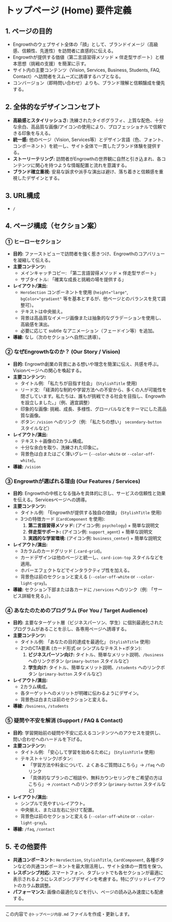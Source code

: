 # トップページ (Home) 要件定義

## 1. ページの目的
- Engrowthのウェブサイト全体の「顔」として、ブランドイメージ（高級感、信頼性、先進性）を訪問者に直感的に伝える。
- Engrowthが提供する価値（第二言語習得メソッド × 伴走型サポート）と根本思想（挑戦の支援）を簡潔に示す。
- サイト内の主要コンテンツ（Vision, Services, Business, Students, FAQ, Contact）へ訪問者をスムーズに誘導するハブとなる。
- コンバージョン（即時問い合わせ）よりも、ブランド理解と信頼醸成を優先する。

## 2. 全体的なデザインコンセプト
- **高級感とスタイリッシュさ:** 洗練されたタイポグラフィ、上質な配色、十分な余白、高品質な画像/アイコンの使用により、プロフェッショナルで信頼できる印象を与える。
- **統一感:** 他のページ（Vision, Services等）とデザイン言語（色、フォント、コンポーネント）を統一し、サイト全体で一貫したブランド体験を提供する。
- **ストーリーテリング:** 訪問者がEngrowthの世界観に自然と引き込まれ、各コンテンツに関心を持つような情報配置と流れを意識する。
- **ブランド確立重視:** 安易な訴求や派手な演出は避け、落ち着きと信頼感を重視したデザインとする。

## 3. URL構成
- `/`

## 4. ページ構成（セクション案）

### ① ヒーローセクション
- **目的:** ファーストビューで訪問者を強く惹きつけ、Engrowthのコアバリューを凝縮して伝える。
- **主要コンテンツ:**
    - メインキャッチコピー: 「第二言語習得メソッド × 伴走型サポート」
    - サブタイトル: 「確実な成長と挑戦の場を提供する」
- **レイアウト/演出:**
    - `HeroSection` コンポーネントを使用 (`height="large"`, `bgColor="gradient"` 等を基本とするが、他ページとのバランスを見て調整可）。
    - テキストは中央揃え。
    - 背景は高品質なイメージ画像または抽象的なグラデーションを使用し、高級感を演出。
    - 必要に応じて subtle なアニメーション（フェードイン等）を追加。
- **導線:** なし（次のセクションへ自然に誘導）。

### ② なぜEngrowthなのか？ (Our Story / Vision)
- **目的:** Engrowth創業の背景にある想いや理念を簡潔に伝え、共感を呼ぶ。Visionページへの関心を喚起する。
- **主要コンテンツ:**
    - タイトル例: 「私たちが目指す社会」 (`StylishTitle` 使用)
    - リード文: 「経済的な制約や学習方法への不安から、多くの人が可能性を閉ざしています。私たちは、誰もが挑戦できる社会を目指し、Engrowthを設立しました。」（例、適宜調整）
    - 印象的な画像: 挑戦、成長、多様性、グローバルなどをテーマにした高品質な画像。
    - ボタン: `/vision` へのリンク（例: 「私たちの想い」 `secondary-button` スタイルなど）
- **レイアウト/演出:**
    - テキスト＋画像の2カラム構成。
    - 十分な余白を取り、洗練された印象に。
    - 背景色は白またはごく薄いグレー (`--color-white` or `--color-off-white`)。
- **導線:** `/vision`

### ③ Engrowthが選ばれる理由 (Our Features / Services)
- **目的:** Engrowthの中核となる強みを具体的に示し、サービスの信頼性と効果を伝える。Servicesページへの誘導。
- **主要コンテンツ:**
    - タイトル例: 「Engrowthが提供する独自の価値」 (`StylishTitle` 使用)
    - 3つの特徴カード (`CardComponent` を使用):
        1.  **第二言語習得メソッド:** (アイコン例: `psychology`) + 簡単な説明文
        2.  **伴走型サポート:** (アイコン例: `support_agent`) + 簡単な説明文
        3.  **実践的な学習環境:** (アイコン例: `business_center`) + 簡単な説明文
- **レイアウト/演出:**
    - 3カラムのカードグリッド (`.card-grid`)。
    - カードデザインは他のページと統一し、`card-icon-top` スタイルなどを適用。
    - ホバーエフェクトなどでインタラクティブ性を加える。
    - 背景色は前のセクションと変える (`--color-off-white` or `--color-light-gray`)。
- **導線:** セクション下部または各カードに `/services` へのリンク（例: 「サービス詳細を見る」）。

### ④ あなたのためのプログラム (For You / Target Audience)
- **目的:** 主要なターゲット層（ビジネスパーソン、学生）に個別最適化されたプログラムがあることを示し、各専用ページへ誘導する。
- **主要コンテンツ:**
    - タイトル例: 「あなたの目的達成を最適化」 (`StylishTitle` 使用)
    - 2つのCTA要素 (カード形式 or シンプルなテキスト+ボタン):
        1.  **ビジネスパーソン向け:** タイトル、簡単なメリット説明、`/business` へのリンクボタン (`primary-button` スタイルなど)
        2.  **学生向け:** タイトル、簡単なメリット説明、`/students` へのリンクボタン (`primary-button` スタイルなど)
- **レイアウト/演出:**
    - 2カラム構成。
    - 各ターゲットへのメリットが明確に伝わるようにデザイン。
    - 背景色は白または前のセクションと変える。
- **導線:** `/business`, `/students`

### ⑤ 疑問や不安を解消 (Support / FAQ & Contact)
- **目的:** 学習開始前の疑問や不安に応えるコンテンツへのアクセスを提供し、問い合わせへのハードルを下げる。
- **主要コンテンツ:**
    - タイトル例: 「安心して学習を始めるために」 (`StylishTitle` 使用)
    - テキスト＋リンク/ボタン:
        - 「学習方法や料金について、よくあるご質問はこちら」→ `/faq` へのリンク
        - 「具体的なプランのご相談や、無料カウンセリングをご希望の方はこちら」→ `/contact` へのリンクボタン (`primary-button` スタイルなど)
- **レイアウト/演出:**
    - シンプルで見やすいレイアウト。
    - 中央揃え、または左右に分けて配置。
    - 背景色は前のセクションと変える (`--color-off-white` or `--color-light-gray`)。
- **導線:** `/faq`, `/contact`

## 5. その他要件
- **共通コンポーネント:** `HeroSection`, `StylishTitle`, `CardComponent`, 各種ボタンなどの共通コンポーネントを最大限活用し、サイト全体の一貫性を保つ。
- **レスポンシブ対応:** スマートフォン、タブレットでも各セクションが最適に表示されるようにレスポンシブデザインを考慮する。特にグリッドレイアウトのカラム数調整。
- **パフォーマンス:** 画像の最適化などを行い、ページの読み込み速度にも配慮する。

---

この内容で `@トップページ内容.md` ファイルを作成・更新します。
